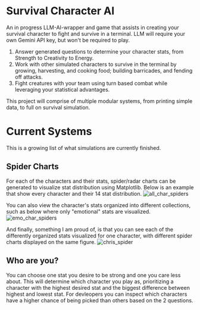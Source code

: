 # Survival Character AI

An in progress LLM-AI-wrapper and game that assists in creating your survival character to fight and survive in a terminal. LLM will require your own Gemini API key, but won't be required to play.

1. Answer generated questions to determine your character stats, from Strength to Creativity to Energy.
2. Work with other simulated characters to survive in the terminal by growing, harvesting, and cooking food; building barricades, and fending off attacks.
3. Fight creatures with your team using turn based combat while leveraging your statistical advantages.

This project will comprise of multiple modular systems, from printing simple data, to full on survival simulation.

# Current Systems
This is a growing list of what simulations are currently finished.

## Spider Charts
For each of the characters and their stats, spider/radar charts can be generated to visualize stat distribution using Matplotlib. Below is an example that show every character and their 14 stat distribution.
![all_char_spiders](https://github.com/user-attachments/assets/a80f4162-a15d-40db-98ef-525e756a1d02)

You can also view the character's stats organized into different collections, such as below where only "emotional" stats are visualized.
![emo_char_spiders](https://github.com/user-attachments/assets/eb5f19e7-8069-4e39-b937-ff42921fa454)

And finally, something I am proud of, is that you can see each of the differently organized stats visualized for one character, with different spider charts displayed on the same figure.
![chris_spider](https://github.com/user-attachments/assets/21b37626-c748-49ab-a47d-227048452a9d)


## Who are you?
You can choose one stat you desire to be strong and one you care less about. This will determine which character you play as, prioritizing a character with the highest desired stat and the biggest difference between highest and lowest stat. For devleopers you can inspect which characters have a higher chance of being picked than others based on the 2 questions.

